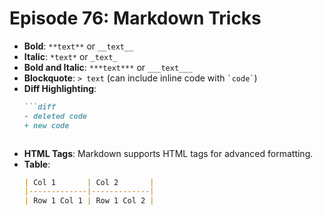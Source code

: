 # Episode 76: Markdown Tricks

- **Bold**: `**text**` or `__text__`
- **Italic**: `*text*` or `_text_`
- **Bold and Italic**: `***text***` or `___text___`
- **Blockquote**: `> text` (can include inline code with `` `code` ``)
- **Diff Highlighting**:
  ```markdown
  ```diff
  - deleted code
  + new code
  ```
  ```
- **HTML Tags**: Markdown supports HTML tags for advanced formatting.
- **Table**:
  ```markdown
  | Col 1       | Col 2       |
  |-------------|-------------|
  | Row 1 Col 1 | Row 1 Col 2 |
  ```